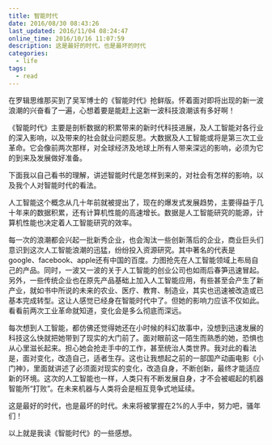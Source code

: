 ```yaml
---
title: 智能时代
date: 2016/08/30 08:43:26
last_updated: 2016/11/04 08:24:47
online_time: 2016/10/16 11:07:59
description: 这是最好的时代，也是最坏的时代
categories:
  - life
tags:
  - read
---
```


在罗辑思维那买到了吴军博士的《智能时代》抢鲜版。怀着面对即将出现的新一波浪潮的兴奋看了一遍，心想着要是能赶上这新一波科技浪潮该有多好啊！

《智能时代》主要是剖析数据的积累带来的新时代科技进展，及人工智能对各行业的深入影响，以及带来的社会就业问题反思。大数据及人工智能或将是第三次工业革命。它会像前两次那样，对全球经济及地球上所有人带来深远的影响，必须为它的到来及发展做好准备。

下面我以自己看书的理解，讲述智能时代是怎样到来的，对社会有怎样的影响，以及我个人对智能时代的看法。

人工智能这个概念从几十年前就被提出了，现在的爆发式发展趋势，主要得益于几十年来的数据积累，还有计算机性能的高速增长。数据是人工智能研究的能源，计算机性能也决定着人工智能研究的效率。

每一次的浪潮都会兴起一批新秀企业，也会淘汰一些创新落后的企业，商业巨头们意识到这次人工智能浪潮的迅猛，纷纷投入资源研究。其中著名的代表是google、facebook、apple还有中国的百度。力图抢先在人工智能领域上布局自己的产品。同时，一波又一波的关于人工智能的创业公司也如雨后春笋迅速冒起。另外，一些传统企业也在原先产品基础上加入人工智能应用，有些甚至会产生了新产业，就如书中所说的未来的农业、医疗、教育、制造业，其实也迅速被改造或已基本完成转型。这让人感觉已经身在智能时代中了。但她的影响力应该不仅如此。看看前两次工业革命就知道，变化会是多么彻底而深远。

每次想到人工智能，都仿佛还觉得她还在小时候的科幻故事中，没想到迅速发展的科技这么快就把她带到了现实的大门前了。面对眼前这一陌生而熟悉的她，恐惧也从心里滋长起来。担心她会抢走手中的工作，甚至统治人类世界。我对此的看法是，面对变化，改造自己，适者生存。这也让我想起之前的一部国产动画电影《小门神》，里面就讲述了必须面对现实的变化，改造自身，不断创新，最终才能适应新的环境。这次的人工智能也一样，人类只有不断发展自身，才不会被崛起的机器智能所“打败”。在未来机器与人类将会是相互竞争式地延续。

这是最好的时代，也是最坏的时代。未来将被掌握在2%的人手中，努力吧，骚年们！

以上就是我读《智能时代》的一些感想。


